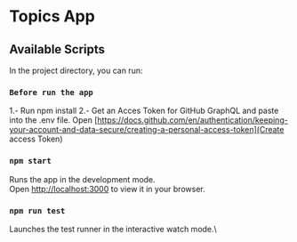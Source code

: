 # Topics App
## Available Scripts

In the project directory, you can run:

### `Before run the app`
1.- Run npm install 
2.- Get an Acces Token for GitHub GraphQL and paste into the .env file. 
    Open [https://docs.github.com/en/authentication/keeping-your-account-and-data-secure/creating-a-personal-access-token](Create access Token)

### `npm start`

Runs the app in the development mode.\
Open [http://localhost:3000](http://localhost:3000) to view it in your browser.

### `npm run test`

Launches the test runner in the interactive watch mode.\
